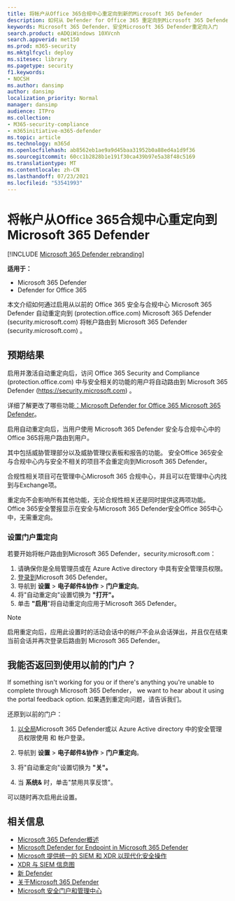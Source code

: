 ```yaml
---
title: 将帐户从Office 365合规中心重定向到新的Microsoft 365 Defender
description: 如何从 Defender for Office 365 重定向到Microsoft 365 Defender。
keywords: Microsoft 365 Defender、安全Microsoft 365 Defender重定向入门
search.product: eADQiWindows 10XVcnh
search.appverid: met150
ms.prod: m365-security
ms.mktglfcycl: deploy
ms.sitesec: library
ms.pagetype: security
f1.keywords:
- NOCSH
ms.author: dansimp
author: dansimp
localization_priority: Normal
manager: dansimp
audience: ITPro
ms.collection:
- M365-security-compliance
- m365initiative-m365-defender
ms.topic: article
ms.technology: m365d
ms.openlocfilehash: ab8562eb1ae9a9d45baa31952b0a88ed4a1d9f36
ms.sourcegitcommit: 60cc1b2828b1e191f30ca439b97e5a38f48c5169
ms.translationtype: MT
ms.contentlocale: zh-CN
ms.lasthandoff: 07/23/2021
ms.locfileid: "53541993"
---
```

# <a name="redirecting-accounts-from-office-365-security-and-compliance-center-to-microsoft-365-defender"></a>将帐户从Office 365合规中心重定向到Microsoft 365 Defender

[!INCLUDE [Microsoft 365 Defender rebranding](../includes/microsoft-defender.md)]

**适用于：**

- Microsoft 365 Defender
- Defender for Office 365

本文介绍如何通过启用从以前的 Office 365 安全与合规中心 Microsoft 365 Defender 自动重定向到 (protection.office.com) Microsoft 365 Defender (security.microsoft.com) 将帐户路由到 Microsoft 365 Defender (security.microsoft.com) 。

## <a name="what-to-expect"></a>预期结果
启用并激活自动重定向后，访问 Office 365 Security and Compliance (protection.office.com) 中与安全相关的功能的用户将自动路由到 Microsoft 365 Defender (https://security.microsoft.com) 。  

详细了解更改了哪些功能[：Microsoft Defender for Office 365 Microsoft 365 Defender](microsoft-365-security-center-mdo.md)。

启用自动重定向后，当用户使用 Microsoft 365 Defender 安全与合规中心中的Office 365将用户路由到用户。

其中包括威胁管理部分以及威胁管理仪表板和报告的功能。 安全Office 365安全与合规中心内与安全不相关的项目不会重定向到Microsoft 365 Defender。

合规性相关项目可在管理中心Microsoft 365 合规中心，并且可以在管理中心内找到与Exchange项。

重定向不会影响所有其他功能，无论合规性相关还是同时提供这两项功能。 Office 365安全警报显示在安全与Microsoft 365 Defender安全Office 365中心中，无需重定向。  

### <a name="set-up-portal-redirection"></a>设置门户重定向
若要开始将帐户路由到Microsoft 365 Defender，security.microsoft.com：

1. 请确保你是全局管理员或在 Azure Active directory 中具有安全管理员权限。
2. [登录到](https://security.microsoft.com/)Microsoft 365 Defender。
3. 导航到 **设置**  >  **电子邮件&协作**  >  **门户重定向**。  
4. 将"自动重定向"设置切换为 **"打开"。**
5. 单击 **"启用**"将自动重定向应用于Microsoft 365 Defender。

> [!NOTE]
> 启用重定向后，应用此设置时的活动会话中的帐户不会从会话弹出，并且仅在结束当前会话并再次登录后路由到 Microsoft 365 Defender。

## <a name="can-i-go-back-to-using-the-former-portal"></a>我能否返回到使用以前的门户？
If something isn't working for you or if there's anything you're unable to complete through Microsoft 365 Defender， we want to hear about it using the portal feedback option. 如果遇到重定向问题，请告诉我们。

还原到以前的门户：

1. [以全局](https://security.microsoft.com/)Microsoft 365 Defender或以 Azure Active directory 中的安全管理员权限使用 和 帐户登录。

2. 导航到 **设置**  >  **电子邮件&协作**  >  **门户重定向**。

3. 将"自动重定向"设置切换为 **"关"。**

4. 当 **系统&** 时，单击"禁用共享反馈"。

可以随时再次启用此设置。

## <a name="related-information"></a>相关信息
- [Microsoft 365 Defender概述](overview-security-center.md)
- [Microsoft Defender for Endpoint in Microsoft 365 Defender](microsoft-365-security-center-mde.md)
- [Microsoft 提供统一的 SIEM 和 XDR 以现代化安全操作](https://www.microsoft.com/security/blog/?p=91813) 
- [XDR 与 SIEM 信息图](https://afrait.com/blog/xdr-versus-siem/) 
- [新 Defender](https://afrait.com/blog/the-new-defender/) 
- [关于Microsoft 365 Defender](https://www.microsoft.com/microsoft-365/security/microsoft-365-defender) 
- [Microsoft 安全门户和管理中心](portals.md)
